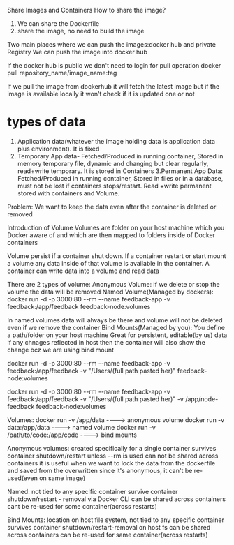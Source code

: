 Share Images and Containers
How to share the image?
1. We can share the Dockerfile
2. share the image, no need to build the image

Two main places where we can push the images:docker hub and private Registry
We can push the image into docker hub

If the docker hub is public we don't need to login for pull operation
docker pull repository_name/image_name:tag

If we pull the image from dockerhub it will fetch the latest image but if the image is available locally it won't check if it is updated one or not

# types of data
1. Application data(whatever the image holding data is application data plus environment). It is fixed
2. Temporary App data- Fetched/Produced in running container, Stored in memory temporary file, dynamic and changing but clear regularly, read+write temporary. It is stored in Containers
3.Permanent App Data: Fetched/Produced in running container, Stored in files or in a database, must not be lost if containers stops/restart. Read +write permanent stored with containers and Volume.

Problem: We want to keep the data even after the container is deleted or removed

Introduction of Volume
Volumes are folder on your host machine which you Docker aware of and which are then mapped to folders inside of Docker containers

Volume persist if a container shut down. If a container restart or start mount a volume any data inside of that volume is available in the container.
A container can write data into a volume and read data

There are 2 types of volume:
Anonymous Volume: if we delete or stop the volume the data will be removed
Named Volume(Managed by dockers): docker run -d -p 3000:80 --rm --name feedback-app -v feedback:/app/feedback feedback-node:volumes

In named volumes data will always be there and volume will not be deleted even if we remove the container
Bind Mounts(Managed by you): You define a path/folder on your host machine
Great for persistent, editable(by us) data
if any chnages reflected in host then the container will also show the change bcz we are using bind mount

docker run -d -p 3000:80 --rm --name feedback-app -v feedback:/app/feedback -v "/Users/(full path pasted her)" feedback-node:volumes

docker run -d -p 3000:80 --rm --name feedback-app -v feedback:/app/feedback -v "/Users/(full path pasted her)" -v /app/node-feedback feedback-node:volumes

Volumes:
docker run -v /app/data ----> anonymous volume
docker run -v data:/app/data ----> named volume
docker run -v /path/to/code:/app/code ----> bind mounts

Anonymous volumes: 
created specifically for a single container
survives container shutdown/restart unless --rm is used
can not be shared across containers
it is useful when we want to lock the data from the dockerfile and saved from the overwritten
since it's anonymous, it can't be re-used(even on same image)

Named:
not tied to any specific container
survive container shutdown/restart - removal via Docker CLI
can be shared across containers
cant be re-used for some container(across restarts)


Bind Mounts:
location on host file system, not tied to any specific container
survives container shutdown/restart-removal on host fs
can be shared across containers
can be re-used for same container(across restarts)



